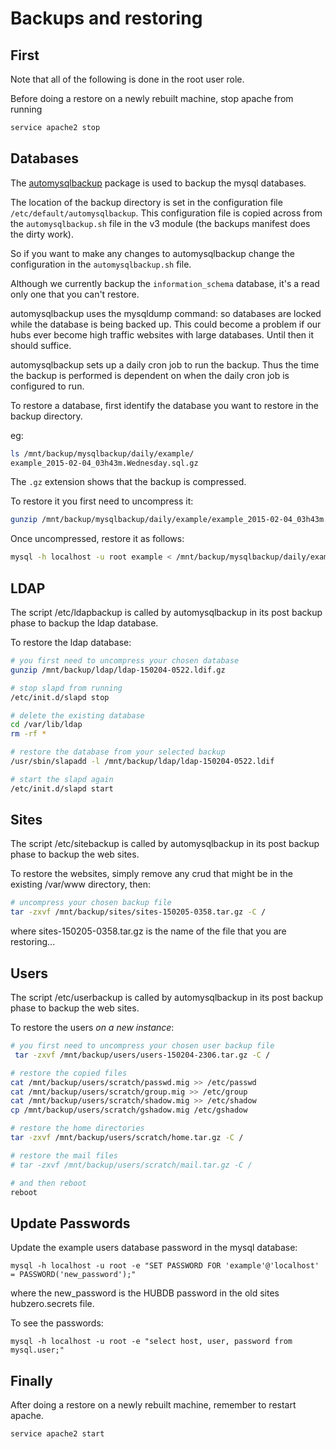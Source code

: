 Backups and restoring
=====================

First
-----

Note that all of the following is done in the root user role.

Before doing a restore on a newly rebuilt machine, stop apache from running

```bash
service apache2 stop
```

Databases
---------

The [automysqlbackup](https://packages.debian.org/search?keywords=automysqlbackup) package is used to backup
the mysql databases.

The location of the backup directory is set in the configuration file `/etc/default/automysqlbackup`. This
configuration file is copied across from the `automysqlbackup.sh` file in the v3 module (the backups manifest
does the dirty work).

So if you want to make any changes to automysqlbackup change the configuration in the `automysqlbackup.sh` file.

Although we currently backup the `information_schema` database, it's a read only one that you can't restore.

automysqlbackup uses the mysqldump command: so databases are locked while the database is being backed up. This
could become a problem if our hubs ever become high traffic websites with large databases. Until then it should
suffice.

automysqlbackup sets up a daily cron job to run the backup. Thus the time the backup is performed is dependent on
when the daily cron job is configured to run.

To restore a database, first identify the database you want to restore in the backup directory.

eg:

```bash
ls /mnt/backup/mysqlbackup/daily/example/
example_2015-02-04_03h43m.Wednesday.sql.gz
```

The `.gz` extension shows that the backup is compressed.

To restore it you first need to uncompress it:

```bash
gunzip /mnt/backup/mysqlbackup/daily/example/example_2015-02-04_03h43m.Wednesday.sql.gz
```

Once uncompressed, restore it as follows:

```bash
mysql -h localhost -u root example < /mnt/backup/mysqlbackup/daily/example/example_2015-02-04_03h43m.Wednesday.sql
```

LDAP
----

The script /etc/ldapbackup is called by automysqlbackup in its post backup phase to backup the ldap database.

To restore the ldap database:

```bash
# you first need to uncompress your chosen database
gunzip /mnt/backup/ldap/ldap-150204-0522.ldif.gz

# stop slapd from running
/etc/init.d/slapd stop

# delete the existing database
cd /var/lib/ldap
rm -rf *

# restore the database from your selected backup
/usr/sbin/slapadd -l /mnt/backup/ldap/ldap-150204-0522.ldif

# start the slapd again
/etc/init.d/slapd start
```

Sites
-----

The script /etc/sitebackup is called by automysqlbackup in its post backup phase to backup the web sites.

To restore the websites, simply remove any crud that might be in the existing /var/www directory, then:

```bash
# uncompress your chosen backup file
tar -zxvf /mnt/backup/sites/sites-150205-0358.tar.gz -C /
```

where sites-150205-0358.tar.gz is the name of the file that you are restoring...

Users
-----

The script /etc/userbackup is called by automysqlbackup in its post backup phase to backup the web sites.

To restore the users *on a new instance*:

```bash
# you first need to uncompress your chosen user backup file
 tar -zxvf /mnt/backup/users/users-150204-2306.tar.gz -C /

# restore the copied files
cat /mnt/backup/users/scratch/passwd.mig >> /etc/passwd
cat /mnt/backup/users/scratch/group.mig >> /etc/group
cat /mnt/backup/users/scratch/shadow.mig >> /etc/shadow
cp /mnt/backup/users/scratch/gshadow.mig /etc/gshadow

# restore the home directories
tar -zxvf /mnt/backup/users/scratch/home.tar.gz -C /

# restore the mail files
# tar -zxvf /mnt/backup/users/scratch/mail.tar.gz -C /

# and then reboot
reboot
```

Update Passwords
----------------

Update the example users database password in the mysql database:

```
mysql -h localhost -u root -e "SET PASSWORD FOR 'example'@'localhost' = PASSWORD('new_password');"
```

where the new_password is the HUBDB password in the old sites hubzero.secrets file.

To see the passwords:

```
mysql -h localhost -u root -e "select host, user, password from mysql.user;"
```

Finally
-------

After doing a restore on a newly rebuilt machine, remember to restart apache.


```bash
service apache2 start
```

